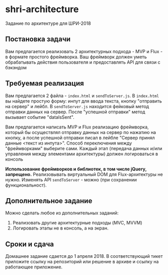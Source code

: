 # shri-architecture
Задание по архитектуре для ШРИ-2018

## Постановка задачи
Вам предлагается реализовать 2 архитектурных подхода - MVP и Flux - в формате простого фреймворка. Ваш фреймворк должен уметь обрабатывать действия пользователя и предоставлять API для связи с бэкэндом

## Требуемая реализация
Вам предлагается 2 файла - `index.html` и `sendToServer.js`.
В `index.html` вы найдете простую форму: инпут для ввода текста, кнопку "отправить на сервер" и лейбл.
В `sendToServer.js` находится фейковый метод отправки данных на сервер. После "успешной отправки" метод вызывает событие "dataIsSent".

Вам предлагается написать MVP и Flux реализацию фреймворка, который бы осуществлял отправку данных на сервер по нажатию на кнопку, а после успешной отправки писал в лейбле "Сервер принял данные <текст из инпута>".
Способ переключения между "фреймворками" выберите сами.
Каждый этап (передача данных и/или управления между элементами архитектуры) должен логироваться в консоль

**Использование фреймворков и библиотек, в том числе jQuery, запрещено.**
Реализовывать виртуальный DOM для Flux-архитектуры не нужно. Изменять API `sendToServer` - можно (при сохранении функциональност).

## Дополнительное задание
Можно сделать любое из дополнительных заданий:
1. Реализовать другие архитектурные подходы (MVC, MVVM)
2. Логировать этапы не в консоль, а на экран.

## Сроки и сдача
Домашнее задание сдается до 1 апреля 2018. В соответствующий тикет приложите ссылку на репозиторий или решение в архиве и ссылку на работающее приложение.
